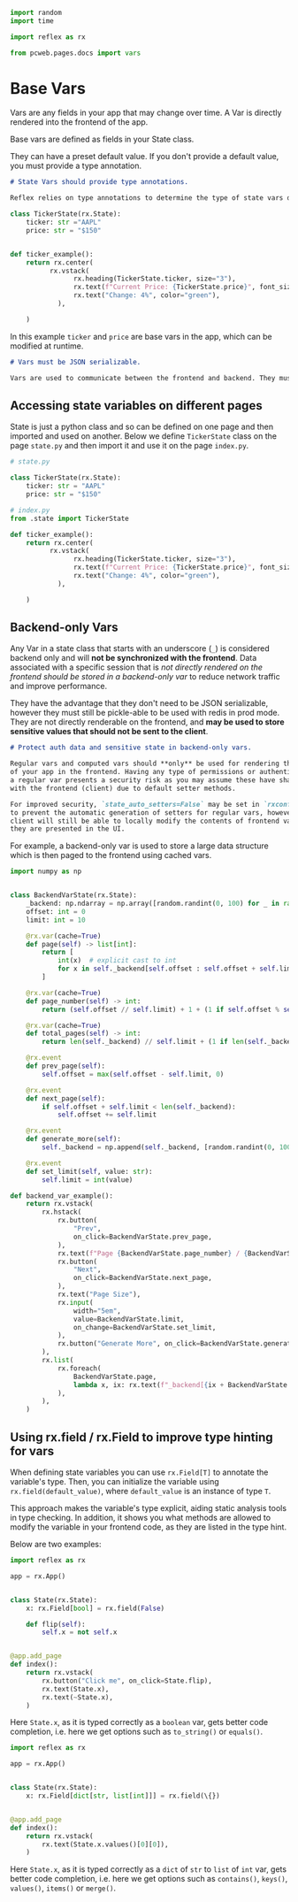 ```python exec
import random
import time

import reflex as rx

from pcweb.pages.docs import vars
```

# Base Vars

Vars are any fields in your app that may change over time. A Var is directly
rendered into the frontend of the app.

Base vars are defined as fields in your State class.

They can have a preset default value. If you don't provide a default value, you
must provide a type annotation.

```md alert warning
# State Vars should provide type annotations.

Reflex relies on type annotations to determine the type of state vars during the compilation process.
```

```python demo exec
class TickerState(rx.State):
    ticker: str ="AAPL"
    price: str = "$150"


def ticker_example():
    return rx.center(
          rx.vstack(
                rx.heading(TickerState.ticker, size="3"),
                rx.text(f"Current Price: {TickerState.price}", font_size="md"),
                rx.text("Change: 4%", color="green"),
            ),

    )
```

In this example `ticker` and `price` are base vars in the app, which can be modified at runtime.

```md alert warning
# Vars must be JSON serializable.

Vars are used to communicate between the frontend and backend. They must be primitive Python types, Plotly figures, Pandas dataframes, or [a custom defined type]({vars.custom_vars.path}).
```

## Accessing state variables on different pages

State is just a python class and so can be defined on one page and then imported and used on another. Below we define `TickerState` class on the page `state.py` and then import it and use it on the page `index.py`.

```python
# state.py

class TickerState(rx.State):
    ticker: str = "AAPL"
    price: str = "$150"
```

```python
# index.py
from .state import TickerState

def ticker_example():
    return rx.center(
          rx.vstack(
                rx.heading(TickerState.ticker, size="3"),
                rx.text(f"Current Price: {TickerState.price}", font_size="md"),
                rx.text("Change: 4%", color="green"),
            ),

    )
```

## Backend-only Vars

Any Var in a state class that starts with an underscore (`_`) is considered backend
only and will **not be synchronized with the frontend**. Data associated with a
specific session that is _not directly rendered on the frontend should be stored
in a backend-only var_ to reduce network traffic and improve performance.

They have the advantage that they don't need to be JSON serializable, however
they must still be pickle-able to be used with redis in prod mode. They are
not directly renderable on the frontend, and **may be used to store sensitive
values that should not be sent to the client**.

```md alert warning
# Protect auth data and sensitive state in backend-only vars.

Regular vars and computed vars should **only** be used for rendering the state
of your app in the frontend. Having any type of permissions or authenticated state based on
a regular var presents a security risk as you may assume these have shared control
with the frontend (client) due to default setter methods.

For improved security, `state_auto_setters=False` may be set in `rxconfig.py`
to prevent the automatic generation of setters for regular vars, however, the
client will still be able to locally modify the contents of frontend vars as
they are presented in the UI.
```

For example, a backend-only var is used to store a large data structure which is
then paged to the frontend using cached vars.

```python demo exec
import numpy as np


class BackendVarState(rx.State):
    _backend: np.ndarray = np.array([random.randint(0, 100) for _ in range(100)])
    offset: int = 0
    limit: int = 10

    @rx.var(cache=True)
    def page(self) -> list[int]:
        return [
            int(x)  # explicit cast to int
            for x in self._backend[self.offset : self.offset + self.limit]
        ]

    @rx.var(cache=True)
    def page_number(self) -> int:
        return (self.offset // self.limit) + 1 + (1 if self.offset % self.limit else 0)

    @rx.var(cache=True)
    def total_pages(self) -> int:
        return len(self._backend) // self.limit + (1 if len(self._backend) % self.limit else 0)

    @rx.event
    def prev_page(self):
        self.offset = max(self.offset - self.limit, 0)

    @rx.event
    def next_page(self):
        if self.offset + self.limit < len(self._backend):
            self.offset += self.limit

    @rx.event
    def generate_more(self):
        self._backend = np.append(self._backend, [random.randint(0, 100) for _ in range(random.randint(0, 100))])

    @rx.event
    def set_limit(self, value: str):
        self.limit = int(value)

def backend_var_example():
    return rx.vstack(
        rx.hstack(
            rx.button(
                "Prev",
                on_click=BackendVarState.prev_page,
            ),
            rx.text(f"Page {BackendVarState.page_number} / {BackendVarState.total_pages}"),
            rx.button(
                "Next",
                on_click=BackendVarState.next_page,
            ),
            rx.text("Page Size"),
            rx.input(
                width="5em",
                value=BackendVarState.limit,
                on_change=BackendVarState.set_limit,
            ),
            rx.button("Generate More", on_click=BackendVarState.generate_more),
        ),
        rx.list(
            rx.foreach(
                BackendVarState.page,
                lambda x, ix: rx.text(f"_backend[{ix + BackendVarState.offset}] = {x}"),
            ),
        ),
    )
```


## Using rx.field / rx.Field to improve type hinting for vars

When defining state variables you can use `rx.Field[T]` to annotate the variable's type. Then, you can initialize the variable using `rx.field(default_value)`, where `default_value` is an instance of type `T`. 

This approach makes the variable's type explicit, aiding static analysis tools in type checking. In addition, it shows you what methods are allowed to modify the variable in your frontend code, as they are listed in the type hint.

Below are two examples:

```python
import reflex as rx

app = rx.App()


class State(rx.State):
    x: rx.Field[bool] = rx.field(False)

    def flip(self):
        self.x = not self.x


@app.add_page
def index():
    return rx.vstack(
        rx.button("Click me", on_click=State.flip),
        rx.text(State.x),
        rx.text(~State.x),
    )
```

Here `State.x`, as it is typed correctly as a `boolean` var, gets better code completion, i.e. here we get options such as `to_string()` or `equals()`.


```python
import reflex as rx

app = rx.App()


class State(rx.State):
    x: rx.Field[dict[str, list[int]]] = rx.field(\{})


@app.add_page
def index():
    return rx.vstack(
        rx.text(State.x.values()[0][0]),
    )
```

Here `State.x`, as it is typed correctly as a `dict` of `str` to `list` of `int` var, gets better code completion, i.e. here we get options such as `contains()`, `keys()`, `values()`, `items()` or `merge()`.